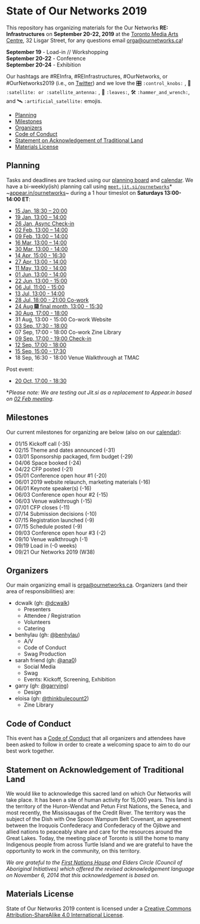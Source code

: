 # State of Our Networks 2019

This repository has organizing materials for the Our Networks **RE: Infrastructures** on **September 20-22, 2019** at the [Toronto Media Arts Centre](https://www.tomediaarts.org/), 32 Lisgar Street, for any questions email orga@ournetworks.ca!

**September 19** - Load-in // Workshopping  
**September 20-22** - Conference  
**September 20-24** - Exhibition

Our hashtags are #REInfra, #REInfrastructures, #OurNetworks, or #OurNetworks2019 (i.e., on [Twitter](https://twitter.com/search?q=%23OurNetworks&src=typd)) and we love the :control_knobs: `:control_knobs:` , :satellite: `:satellite: or :satellite_antenna:` , :leaves: `:leaves:`, :hammer_and_wrench: `:hammer_and_wrench:`,  and :artificial_satellite: `:artificial_satellite:` emojis.

- [Planning](#planning)
- [Milestones](#milestones)
- [Organizers](#organizers)
- [Code of Conduct](#code-of-conduct)
- [Statement on Acknowledgement of Traditional Land](#statement-on-acknowledgement-of-traditional-land)
- [Materials License](#materials-license)


## Planning

Tasks and deadlines are tracked using our [planning board](https://github.com/ournetworks/2019/projects/1) and [calendar](https://calendar.google.com/calendar/ical/aers7atolh0uurlfmkoki9kikg%40group.calendar.google.com/public/basic.ics). We have a bi-weekly(ish) planning call using [`meet.jit.si/ournetworks`](https://meet.jit.si/ournetworks)* ~[appear.in/ournetworks](https://appear.in/ournetworks)~ during a 1 hour timeslot on **Saturdays 13:00-14:00 ET**:
- [15 Jan, 18:30 – 20:00](./notes/2019-01-15-planning-call.md)
- [19 Jan, 13:00 – 14:00](./notes/2019-01-19-planning-call.md)
- [26 Jan, Async Check-in](./notes/2019-01-26-planning-async.md)
- [02 Feb, 13:00 – 14:00](./notes/2019-02-02-planning-call.md)
- [09 Feb, 13:00 – 14:00](./notes/2019-02-09-planning-call.md)
- [16 Mar, 13:00 – 14:00](./notes/2019-03-16-planning-call.md)
- [30 Mar, 13:00 - 14:00](./notes/2019-03-30-planning-call.md)
- [14 Apr, 15:00 - 16:30](./notes/2019-04-14-planning-call.md)
- [27 Apr, 13:00 - 14:00](./notes/2019-04-27-planning-call.md)
- [11 May, 13:00 - 14:00](./notes/2019-05-11-planning-call.md)
- [01 Jun, 13:00 - 14:00](./notes/2019-06-01-planning-call.md)
- [22 Jun, 13:00 - 15:00](./notes/2019-06-22-planning-call.md) 
- [06 Jul, 11:00 - 15:00](./notes/2019-07-06-planning-call.md) 
- [13 Jul, 13:00 - 14:00](./notes/2019-07-13-planning-call.md) 
- [28 Jul, 18:00 - 21:00 Co-work](./notes/2019-07-28-planning-call.md) 
- [24 Aug 🎆 final month, 13:00 - 15:30](./notes/2019-08-24-planning-call.md)
- [30 Aug, 17:00 - 18:00](./notes/2019-08-30-planning-call.md)
- 31 Aug, 13:00 - 15:00 Co-work Website
- [03 Sep, 17:30 - 18:00](./notes/2019-09-03-planning-call.md)
- 07 Sep, 17:00 - 18:00 Co-work Zine Library
- [09 Sep, 17:00 - 19:00 Check-in](./notes/2019-09-12-planning-call.md)
- [12 Sep, 17:00 - 18:00](./notes/2019-09-12-planning-call.md)
- [15 Sep, 15:00 - 17:30](./notes/2019-09-15-planning-call.md)
- 18 Sep, 16:30 - 18:00 Venue Walkthrough at TMAC

Post event:
- [20 Oct, 17:00 - 18:30](./notes/2019-10-28-retrospective-call.md)


*_Please note: We are testing out Jit.si as a replacement to Appear.in based on [02 Feb meeting](./notes/2019-02-02-planning-call.md)._


## Milestones

Our current milestones for organizing are below (also on our [calendar](https://calendar.google.com/calendar/ical/aers7atolh0uurlfmkoki9kikg%40group.calendar.google.com/public/basic.ics)):

- 01/15 Kickoff call (-35)
- 02/15 Theme and dates announced (-31)
- 03/01 Sponsorship packaged, firm budget (-29)
- 04/06 Space booked (-24)
- 04/22 CFP posted (-21)
- 05/01 Conference open hour #1 (-20)
- 06/01 2019 website relaunch, marketing materials (-16)
- 06/01 Keynote speaker(s) (-16)
- 06/03 Conference open hour #2 (-15)
- 06/03 Venue walkthrough (-15)
- 07/01 CFP closes (-11)
- 07/14 Submission decisions (-10)
- 07/15 Registration launched (-9)
- 07/15 Schedule posted (-9)
- 09/03 Conference open hour #3 (-2)
- 09/10 Venue walkthrough (-1)
- 09/19 Load in (-0 weeks)
- 09/21 Our Networks 2019 (W38)


## Organizers

Our main organizing email is orga@ournetworks.ca. Organizers (and their area of responsibilities) are:

- dcwalk (gh: [@dcwalk](https://github.com/dcwalk))
  - Presenters
  - Attendee / Registration
  - Volunteers
  - Catering
- benhylau (gh: [@benhylau](https://github.com/benhylau))
  - A/V
  - Code of Conduct
  - Swag Production
- sarah friend (gh: [@ana0](https://github.com/ana0))
  - Social Media
  - Swag
  - Events: Kickoff, Screening, Exhibition
- garry (gh: [@garrying](https://github.com/garrying))
  - Design
- eloisa (gh: [@thinkbulecount2](https://github.com/thinkbulecount2))
  - Zine Library


## Code of Conduct

This event has a [Code of Conduct](./CONDUCT.md) that all organizers and attendees have been asked to follow in order to create a welcoming space to aim to do our best work together.


## Statement on Acknowledgement of Traditional Land

We would like to acknowledge this sacred land on which Our Networks will take place. It has been a site of human activity for 15,000 years. This land is the territory of the Huron-Wendat and Petun First Nations, the Seneca, and most recently, the Mississaugas of the Credit River. The territory was the subject of the Dish with One Spoon Wampum Belt Covenant, an agreement between the Iroquois Confederacy and Confederacy of the Ojibwe and allied nations to peaceably share and care for the resources around the Great Lakes. Today, the meeting place of Toronto is still the home to many Indigenous people from across Turtle Island and we are grateful to have the opportunity to work in the community, on this territory.

_We are grateful to the [First Nations House](https://www.studentlife.utoronto.ca/fnh) and Elders Circle (Council of Aboriginal Initiatives) which offered the revised acknowledgement language on November 6, 2014 that this acknowledgement is based on._


## Materials License

<span xmlns:dct="http://purl.org/dc/terms/" property="dct:title">State of Our Networks 2019</span> content is licensed under a <a rel="license" href="http://creativecommons.org/licenses/by-sa/4.0/">Creative Commons Attribution-ShareAlike 4.0 International License</a>.
